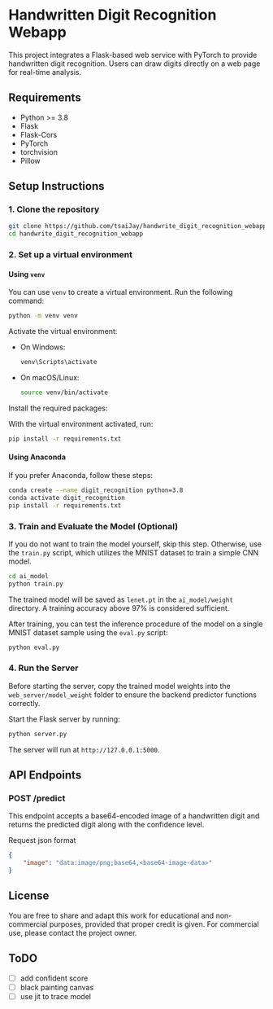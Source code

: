 # Handwritten Digit Recognition Webapp

This project integrates a Flask-based web service with PyTorch to provide handwritten digit recognition. Users can draw digits directly on a web page for real-time analysis.

## Requirements

- Python >= 3.8
- Flask
- Flask-Cors
- PyTorch
- torchvision
- Pillow

## Setup Instructions

### 1. Clone the repository

```bash
git clone https://github.com/tsaiJay/handwrite_digit_recognition_webapp.git
cd handwrite_digit_recognition_webapp
```

### 2. Set up a virtual environment

#### Using `venv`

You can use `venv` to create a virtual environment. Run the following command:

```bash
python -m venv venv
```

Activate the virtual environment:

- On Windows:

  ```bash
  venv\Scripts\activate
  ```

- On macOS/Linux:

  ```bash
  source venv/bin/activate
  ```

Install the required packages:

With the virtual environment activated, run:

```bash
pip install -r requirements.txt
```

#### Using Anaconda

If you prefer Anaconda, follow these steps:

```bash
conda create --name digit_recognition python=3.8
conda activate digit_recognition
pip install -r requirements.txt
```

### 3. Train and Evaluate the Model (Optional)

If you do not want to train the model yourself, skip this step. Otherwise, use the `train.py` script, which utilizes the MNIST dataset to train a simple CNN model.

```bash
cd ai_model
python train.py
```

The trained model will be saved as `lenet.pt` in the `ai_model/weight` directory. A training accuracy above 97% is considered sufficient.

After training, you can test the inference procedure of the model on a single MNIST dataset sample using the `eval.py` script:

```bash
python eval.py
```

### 4. Run the Server

Before starting the server, copy the trained model weights into the `web_server/model_weight` folder to ensure the backend predictor functions correctly.

Start the Flask server by running:

```bash
python server.py
```

The server will run at `http://127.0.0.1:5000`.

## API Endpoints

### **POST /predict**

This endpoint accepts a base64-encoded image of a handwritten digit and returns the predicted digit along with the confidence level.

<!-- ## Usage

You can use tools like Postman or `cURL` to test the `/predict` endpoint by sending a `POST` request with the base64-encoded image data.
 -->

Request json format
```json
{
    "image": "data:image/png;base64,<base64-image-data>"
}
```
<!-- 
Response json format
```json
{
    "confidence": 0.98  <<< may be add
    'success': True,
    'prediction': prediction
}
``` -->


## License

<!-- This project is licensed under the Creative Commons Attribution-NonCommercial 4.0 International (CC BY-NC 4.0) License.
 -->
You are free to share and adapt this work for educational and non-commercial purposes, provided that proper credit is given. For commercial use, please contact the project owner.


## ToDO
- [ ] add confident score
- [ ] black painting canvas
- [ ] use jit to trace model

